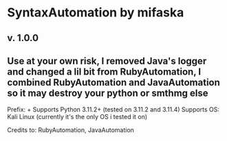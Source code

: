 # SyntaxAutomation by mifaska

## v. 1.0.0

## Use at your own risk, I removed Java's logger and changed a lil bit from RubyAutomation, I combined RubyAutomation and JavaAutomation so it may destroy your python or smthmg else

Prefix: +
Supports Python 3.11.2+ (tested on 3.11.2 and 3.11.4)
Supports OS: Kali Linux (currently it's the only OS i tested it on)

Credits to: RubyAutomation, JavaAutomation
